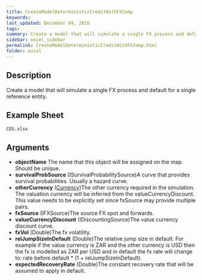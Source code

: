 ```yaml
---
title: CreateModelDeterministicCreditWithFXJump
keywords:
last_updated: December 04, 2016
tags:
summary: Create a model that will simulate a single FX process and default for a single reference entity.
sidebar: excel_sidebar
permalink: CreateModelDeterministicCreditWithFXJump.html
folder: excel
---
```


## Description
Create a model that will simulate a single FX process and default for a single reference entity.

<!--HUMAN EDIT START-->

<!--## Details-->

<!--HUMAN EDIT END-->

## Example Sheet

    CDS.xlsx

## Arguments

* **objectName** The name that this object will be assigned on the map. Should be unique.
* **survivalProbSource** (ISurvivalProbabilitySource)A curve that provides survival probabilities.  Usually a hazard curve.
* **otherCurrency** ([Currency](Currency.html))The other currency required in the simulation.  The valuation currency will be inferred from the valueCurrencyDiscount.  This value needs to be explicitly set since fxSource may provide multiple pairs.
* **fxSource** (IFXSource)The source FX spot and forwards.
* **valueCurrencyDiscount** (IDiscountingSource)The value currency discount curve.
* **fxVol** (Double)The fx volatility.
* **relJumpSizeInDefault** (Double)The relative jump size in default.  For example if the value currency is ZAR and the other currency is USD then the fx is modelled as ZAR per USD and in default the fx rate will change to: rate before default * (1 + relJumpSizeInDefault).
* **expectedRecoveryRate** (Double)The constant recovery rate that will be assumed to apply in default.

<!--HUMAN EDIT START-->

<!--## Validation-->

<!--HUMAN EDIT END-->


